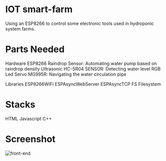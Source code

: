 # IOT smart-farm
  Using an ESP8266 to control some electronic tools used in hydroponic system farms. 

# Parts Needed
  Hardware
    ESP8266
    Raindrop Sensor: Automating water pump based on raindrop density
    Ultrasonic HC-SR04 SENSOR: Detecting water level
    RGB Led
    Servo MG995R: Navigating the water circulation pipe
    
  Libraries
     ESP8266WiFi
     ESPAsyncWebServer
     ESPAsyncTCP
     FS Filesystem
     
# Stacks
  HTML
  Javascript
  C++
  
# Screenshot
![front-end](https://github.com/user-attachments/assets/2eb43aca-5758-449f-8dbd-3502cb76585d)
